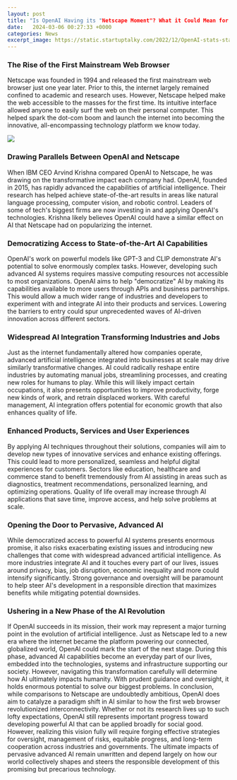 ```yaml
---
layout: post
title: "Is OpenAI Having its "Netscape Moment"? What it Could Mean for AI"
date:   2024-03-06 00:27:33 +0000
categories: News
excerpt_image: https://static.startuptalky.com/2022/12/OpenAI-stats-startuptalky.jpg
---
```

### The Rise of the First Mainstream Web Browser  
Netscape was founded in 1994 and released the first mainstream web browser just one year later. Prior to this, the internet largely remained confined to academic and research uses. However, Netscape helped make the web accessible to the masses for the first time. Its intuitive interface allowed anyone to easily surf the web on their personal computer. This helped spark the dot-com boom and launch the internet into becoming the innovative, all-encompassing technology platform we know today.

![](https://static.startuptalky.com/2022/12/OpenAI-stats-startuptalky.jpg)
### Drawing Parallels Between OpenAI and Netscape
When IBM CEO Arvind Krishna compared OpenAI to Netscape, he was drawing on the transformative impact each company had. OpenAI, founded in 2015, has rapidly advanced the capabilities of artificial intelligence. Their research has helped achieve state-of-the-art results in areas like natural language processing, computer vision, and robotic control. Leaders of some of tech's biggest firms are now investing in and applying OpenAI's technologies. Krishna likely believes OpenAI could have a similar effect on AI that Netscape had on popularizing the internet.
### Democratizing Access to State-of-the-Art AI Capabilities
OpenAI's work on powerful models like GPT-3 and CLIP demonstrate AI's potential to solve enormously complex tasks. However, developing such advanced AI systems requires massive computing resources not accessible to most organizations. OpenAI aims to help "democratize" AI by making its capabilities available to more users through APIs and business partnerships. This would allow a much wider range of industries and developers to experiment with and integrate AI into their products and services. Lowering the barriers to entry could spur unprecedented waves of AI-driven innovation across different sectors.
### Widespread AI Integration Transforming Industries and Jobs 
Just as the internet fundamentally altered how companies operate, advanced artificial intelligence integrated into businesses at scale may drive similarly transformative changes. AI could radically reshape entire industries by automating manual jobs, streamlining processes, and creating new roles for humans to play. While this will likely impact certain occupations, it also presents opportunities to improve productivity, forge new kinds of work, and retrain displaced workers. With careful management, AI integration offers potential for economic growth that also enhances quality of life. 
### Enhanced Products, Services and User Experiences
By applying AI techniques throughout their solutions, companies will aim to develop new types of innovative services and enhance existing offerings. This could lead to more personalized, seamless and helpful digital experiences for customers. Sectors like education, healthcare and commerce stand to benefit tremendously from AI assisting in areas such as diagnostics, treatment recommendations, personalized learning, and optimizing operations. Quality of life overall may increase through AI applications that save time, improve access, and help solve problems at scale.
### Opening the Door to Pervasive, Advanced AI
While democratized access to powerful AI systems presents enormous promise, it also risks exacerbating existing issues and introducing new challenges that come with widespread advanced artificial intelligence. As more industries integrate AI and it touches every part of our lives, issues around privacy, bias, job disruption, economic inequality and more could intensify significantly. Strong governance and oversight will be paramount to help steer AI's development in a responsible direction that maximizes benefits while mitigating potential downsides.
### Ushering in a New Phase of the AI Revolution
If OpenAI succeeds in its mission, their work may represent a major turning point in the evolution of artificial intelligence. Just as Netscape led to a new era where the internet became the platform powering our connected, globalized world, OpenAI could mark the start of the next stage. During this phase, advanced AI capabilities become an everyday part of our lives, embedded into the technologies, systems and infrastructure supporting our society. However, navigating this transformation carefully will determine how AI ultimately impacts humanity. With prudent guidance and oversight, it holds enormous potential to solve our biggest problems.
In conclusion, while comparisons to Netscape are undoubtedly ambitious, OpenAI does aim to catalyze a paradigm shift in AI similar to how the first web browser revolutionized interconnectivity. Whether or not its research lives up to such lofty expectations, OpenAI still represents important progress toward developing powerful AI that can be applied broadly for social good. However, realizing this vision fully will require forging effective strategies for oversight, management of risks, equitable progress, and long-term cooperation across industries and governments. The ultimate impacts of pervasive advanced AI remain unwritten and depend largely on how our world collectively shapes and steers the responsible development of this promising but precarious technology.